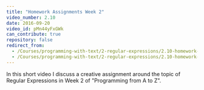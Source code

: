 ```yaml
---
title: "Homework Assignments Week 2"
video_number: 2.10
date: 2016-09-20
video_id: pMn44yFxGWk
can_contribute: true
repository: false
redirect_from:
  - /Courses/programming-with-text/2-regular-expressions/2.10-homework-assignments
  - /Courses/programming-with-text/2-regular-expressions/2.10-homework-assignments.html
---
```


In this short video I discuss a creative assignment around the topic of Regular Expressions in Week 2 of "Programming from A to Z".
